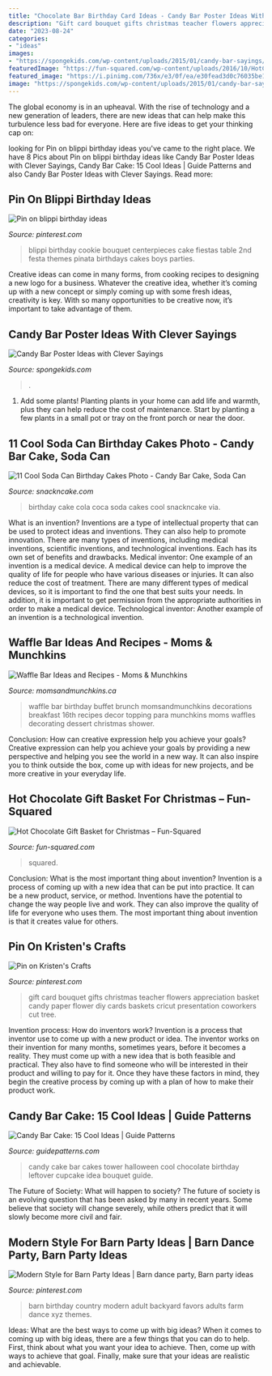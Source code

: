 ```yaml
---
title: "Chocolate Bar Birthday Card Ideas - Candy Bar Poster Ideas With Clever Sayings"
description: "Gift card bouquet gifts christmas teacher flowers appreciation basket candy paper flower diy cards baskets cricut presentation coworkers cut tree"
date: "2023-08-24"
categories:
- "ideas"
images:
- "https://spongekids.com/wp-content/uploads/2015/01/candy-bar-sayings/12-candy-bar-saying-ideas.jpg"
featuredImage: "https://fun-squared.com/wp-content/uploads/2016/10/HotChocolateGiftBasket.jpg"
featured_image: "https://i.pinimg.com/736x/e3/0f/ea/e30fead3d0c76035be103811f2e0344e--gift-card-bouquet-candy-bouquet.jpg"
image: "https://spongekids.com/wp-content/uploads/2015/01/candy-bar-sayings/12-candy-bar-saying-ideas.jpg"
---
```



The global economy is in an upheaval. With the rise of technology and a new generation of leaders, there are new ideas that can help make this turbulence less bad for everyone. Here are five ideas to get your thinking cap on: 

	

		
looking for Pin on blippi birthday ideas you've came to the right place. We have 8 Pics about Pin on blippi birthday ideas like Candy Bar Poster Ideas with Clever Sayings, Candy Bar Cake: 15 Cool Ideas | Guide Patterns and also Candy Bar Poster Ideas with Clever Sayings. Read more:
		
    
## Pin On Blippi Birthday Ideas

<img loading=lazy src="https://i.pinimg.com/736x/17/d9/7a/17d97a2e997aacc70bacfaffa5d75ae0.jpg" onerror="this.onerror=null;this.src='https://tse3.mm.bing.net/th?id=OIP.zpktOMaVCnWYkK8z4xJ3IwHaJ3&amp;pid=15.1';" alt="Pin on blippi birthday ideas">

_Source: pinterest.com_

>blippi birthday cookie bouquet centerpieces cake fiestas table 2nd festa themes pinata birthdays cakes boys parties. 

	

Creative ideas can come in many forms, from cooking recipes to designing a new logo for a business. Whatever the creative idea, whether it’s coming up with a new concept or simply coming up with some fresh ideas, creativity is key. With so many opportunities to be creative now, it’s important to take advantage of them.

    
## Candy Bar Poster Ideas With Clever Sayings

<img loading=lazy src="https://spongekids.com/wp-content/uploads/2015/01/candy-bar-sayings/12-candy-bar-saying-ideas.jpg" onerror="this.onerror=null;this.src='https://tse4.mm.bing.net/th?id=OIP.xXtAGYzQS3vZBkdTWtcs0wHaJ4&amp;pid=15.1';" alt="Candy Bar Poster Ideas with Clever Sayings">

_Source: spongekids.com_

>. 

	

1. Add some plants! Planting plants in your home can add life and warmth, plus they can help reduce the cost of maintenance. Start by planting a few plants in a small pot or tray on the front porch or near the door.

    
## 11 Cool Soda Can Birthday Cakes Photo - Candy Bar Cake, Soda Can

<img loading=lazy src="https://www.snackncake.com/postpic/2015/03/coca-cola-birthday-cake_501121.jpg" onerror="this.onerror=null;this.src='https://tse2.mm.bing.net/th?id=OIP.dKBtHthsaQIMUKgZ8zlemgHaJ3&amp;pid=15.1';" alt="11 Cool Soda Can Birthday Cakes Photo - Candy Bar Cake, Soda Can">

_Source: snackncake.com_

>birthday cake cola coca soda cakes cool snackncake via. 

	

What is an invention?
Inventions are a type of intellectual property that can be used to protect ideas and inventions. They can also help to promote innovation. There are many types of inventions, including medical inventions, scientific inventions, and technological inventions. Each has its own set of benefits and drawbacks.
Medical inventor: 
One example of an invention is a medical device. A medical device can help to improve the quality of life for people who have various diseases or injuries. It can also reduce the cost of treatment. 
There are many different types of medical devices, so it is important to find the one that best suits your needs. In addition, it is important to get permission from the appropriate authorities in order to make a medical device. 
Technological inventor: 
Another example of an invention is a technological invention.

    
## Waffle Bar Ideas And Recipes - Moms &amp; Munchkins

<img loading=lazy src="https://www.momsandmunchkins.ca/wp-content/uploads/2017/10/waffle-bar-ideas.jpg" onerror="this.onerror=null;this.src='https://tse2.mm.bing.net/th?id=OIP.HVdPHxjDkZunQWDongCrhgHaLi&amp;pid=15.1';" alt="Waffle Bar Ideas and Recipes - Moms &amp; Munchkins">

_Source: momsandmunchkins.ca_

>waffle bar birthday buffet brunch momsandmunchkins decorations breakfast 16th recipes decor topping para munchkins moms waffles decorating dessert christmas shower. 

	

Conclusion: How can creative expression help you achieve your goals?
Creative expression can help you achieve your goals by providing a new perspective and helping you see the world in a new way. It can also inspire you to think outside the box, come up with ideas for new projects, and be more creative in your everyday life.

    
## Hot Chocolate Gift Basket For Christmas – Fun-Squared

<img loading=lazy src="https://fun-squared.com/wp-content/uploads/2016/10/HotChocolateGiftBasket.jpg" onerror="this.onerror=null;this.src='https://tse3.mm.bing.net/th?id=OIP.XdqeFRWve68X6OQacPUw_gHaKc&amp;pid=15.1';" alt="Hot Chocolate Gift Basket for Christmas – Fun-Squared">

_Source: fun-squared.com_

>squared. 

	

Conclusion: What is the most important thing about invention?
Invention is a process of coming up with a new idea that can be put into practice. It can be a new product, service, or method. Inventions have the potential to change the way people live and work. They can also improve the quality of life for everyone who uses them. The most important thing about invention is that it creates value for others.

    
## Pin On Kristen&#039;s Crafts

<img loading=lazy src="https://i.pinimg.com/736x/e3/0f/ea/e30fead3d0c76035be103811f2e0344e--gift-card-bouquet-candy-bouquet.jpg" onerror="this.onerror=null;this.src='https://tse1.mm.bing.net/th?id=OIP.znWN9upSWCKmhWT6WW69HQHaLH&amp;pid=15.1';" alt="Pin on Kristen&#039;s Crafts">

_Source: pinterest.com_

>gift card bouquet gifts christmas teacher flowers appreciation basket candy paper flower diy cards baskets cricut presentation coworkers cut tree. 

	

Invention process: How do inventors work?
Invention is a process that inventor use to come up with a new product or idea. The inventor works on their invention for many months, sometimes years, before it becomes a reality. They must come up with a new idea that is both feasible and practical. They also have to find someone who will be interested in their product and willing to pay for it. Once they have these factors in mind, they begin the creative process by coming up with a plan of how to make their product work.

    
## Candy Bar Cake: 15 Cool Ideas | Guide Patterns

<img loading=lazy src="http://www.guidepatterns.com/wp-content/uploads/2016/05/Candy-Bar-Cake-Tower.jpg" onerror="this.onerror=null;this.src='https://tse4.mm.bing.net/th?id=OIP._NijI6EXHaDdxrNvoebJhgHaJ4&amp;pid=15.1';" alt="Candy Bar Cake: 15 Cool Ideas | Guide Patterns">

_Source: guidepatterns.com_

>candy cake bar cakes tower halloween cool chocolate birthday leftover cupcake idea bouquet guide. 

	

The Future of Society: What will happen to society?
The future of society is an evolving question that has been asked by many in recent years. Some believe that society will change severely, while others predict that it will slowly become more civil and fair.

    
## Modern Style For Barn Party Ideas | Barn Dance Party, Barn Party Ideas

<img loading=lazy src="https://i.pinimg.com/736x/7d/79/64/7d79646dc6882f09656c2a23d9e22d2c--backyard-birthday-party-for-adults-party-favors-for-adults.jpg" onerror="this.onerror=null;this.src='https://tse1.mm.bing.net/th?id=OIP.q8JVkGdtxlp5FwyDJ0g7cQHaLE&amp;pid=15.1';" alt="Modern Style for Barn Party Ideas | Barn dance party, Barn party ideas">

_Source: pinterest.com_

>barn birthday country modern adult backyard favors adults farm dance xyz themes. 

	

Ideas: What are the best ways to come up with big ideas?
When it comes to coming up with big ideas, there are a few things that you can do to help. First, think about what you want your idea to achieve. Then, come up with ways to achieve that goal. Finally, make sure that your ideas are realistic and achievable.

